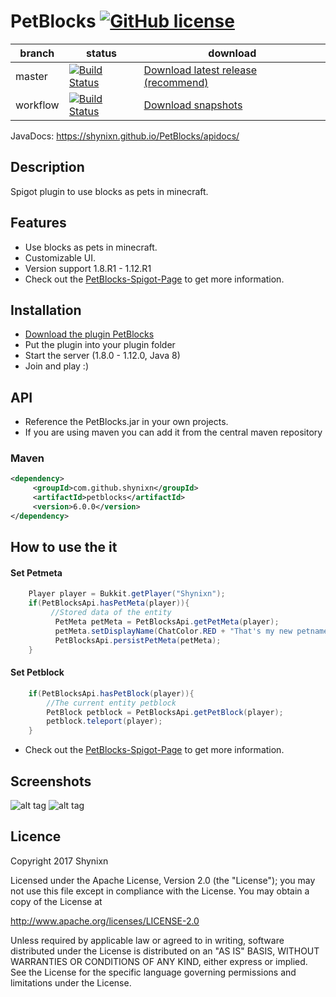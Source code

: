 # PetBlocks [![GitHub license](https://img.shields.io/badge/license-Apache%20License%202.0-blue.svg)](https://raw.githubusercontent.com/Shynixn/PetBlocks/master/LICENSE)

| branch        | status        | download      |
| ------------- | --------------| --------------| 
| master        | [![Build Status](https://travis-ci.org/Shynixn/PetBlocks.svg?branch=master)](https://travis-ci.org/Shynixn/PetBlocks) |[Download latest release (recommend)](https://github.com/Shynixn/PetBlocks/releases)|
| workflow      | [![Build Status](https://travis-ci.org/Shynixn/PetBlocks.svg?branch=workflow)](https://travis-ci.org/Shynixn/PetBlocks) | [Download snapshots](https://oss.sonatype.org/content/repositories/snapshots/com/github/shynixn/petblocks/) |

JavaDocs: https://shynixn.github.io/PetBlocks/apidocs/

## Description
Spigot plugin to use blocks as pets in minecraft.

## Features

* Use blocks as pets in minecraft.
* Customizable UI.
* Version support 1.8.R1 - 1.12.R1
* Check out the [PetBlocks-Spigot-Page](https://www.spigotmc.org/resources/petblocks-mysql-bungeecord-customizeable-gui-1-8-1-9-1-10-1-11.12056/) to get more information. 

## Installation

* [Download the plugin PetBlocks](https://github.com/Shynixn/PetBlocks/releases)
* Put the plugin into your plugin folder
* Start the server (1.8.0 - 1.12.0, Java 8)
* Join and play :)

## API

* Reference the PetBlocks.jar in your own projects.
* If you are using maven you can add it from the central maven repository

### Maven

```xml
<dependency>
     <groupId>com.github.shynixn</groupId>
     <artifactId>petblocks</artifactId>
     <version>6.0.0</version>
</dependency>
```

## How to use the it

#### Set Petmeta

```java
    Player player = Bukkit.getPlayer("Shynixn");
    if(PetBlocksApi.hasPetMeta(player)){
         //Stored data of the entity
          PetMeta petMeta = PetBlocksApi.getPetMeta(player);
          petMeta.setDisplayName(ChatColor.RED + "That's my new petname");
          PetBlocksApi.persistPetMeta(petMeta);
    }
```
#### Set Petblock

```java
    if(PetBlocksApi.hasPetBlock(player)){
        //The current entity petblock
        PetBlock petblock = PetBlocksApi.getPetBlock(player);
        petblock.teleport(player);
    }
```

* Check out the [PetBlocks-Spigot-Page](https://www.spigotmc.org/resources/petblocks-mysql-bungeecord-customizeable-gui-1-8-1-9-1-10-1-11.12056/) to get more information. 

## Screenshots

![alt tag](http://www.mediafire.com/convkey/9d02/r92bshjdva755d3zg.jpg)
![alt tag](http://www.mediafire.com/convkey/697e/ddk043hgdj57d7jzg.jpg)

## Licence

Copyright 2017 Shynixn

Licensed under the Apache License, Version 2.0 (the "License");
you may not use this file except in compliance with the License.
You may obtain a copy of the License at

   http://www.apache.org/licenses/LICENSE-2.0

Unless required by applicable law or agreed to in writing, software
distributed under the License is distributed on an "AS IS" BASIS,
WITHOUT WARRANTIES OR CONDITIONS OF ANY KIND, either express or implied.
See the License for the specific language governing permissions and
limitations under the License.